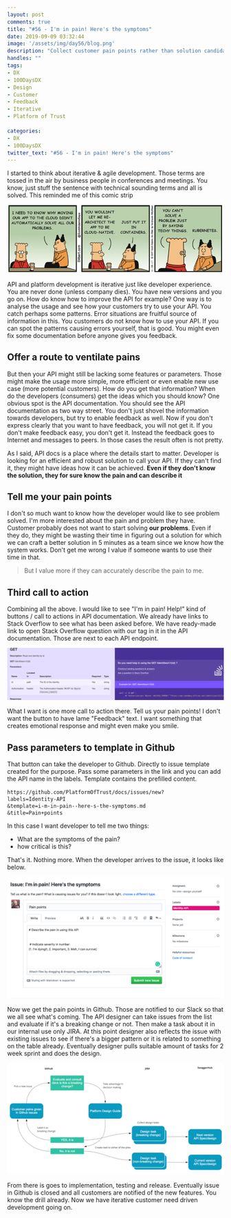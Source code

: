 ```yaml
---
layout: post
comments: true
title: "#56 - I'm in pain! Here's the symptoms"
date: 2019-09-09 03:32:44
image: '/assets/img/day56/blog.png'
description: "Collect customer pain points rather than solution candidates"
handles: "" 
tags:
- DX 
- 100DaysDX
- Design
- Customer
- Feedback
- Iterative
- Platform of Trust

categories:
- DX
- 100DaysDX
twitter_text: "#56 - I'm in pain! Here's the symptoms"
---
```


I started to think about iterative & agile development. Those terms are tossed in the air by business people in conferences and meetings. You know, just stuff the sentence with technical sounding terms and all is solved. This reminded me of this comic strip

<img itemprop="image" src="/assets/img/day56/comic.png" alt="{{site.name}}"/>

API and platform development is iterative just like developer experience. You are never done (unless company dies). You have new versions and you go on. How do know how to improve the API for example? One way is to analyse the usage and see how your customers try to use your API. You catch perhaps some patterns. Error situations are fruitful source of information in this. You customers do not know how to use your API. If you can spot the patterns causing errors yourself, that is good. You might even fix some documentation before anyone gives you feedback. 

## Offer a route to ventilate pains

But then your API might still be lacking some features or parameters. Those might make the usage more simple, more efficient or even enable new use case (more potential customers). How do you get that information? When do the developers (consumers) get the ideas which you should know? One obvious spot is the API documentation. You should see the API documentation as two way street. You don't just shovel the information towards developers, but try to enable feedback as well. Now if you don't express clearly that you want to have feedback, you will not get it. If you don't make feedback easy, you don't get it. Instead the feedback goes to Internet and messages to peers. In those cases the result often is not pretty.  

As I said, API docs is a place where the details start to matter. Developer is looking for an efficient and robust solution to call your API. If they can't find it, they might have ideas how it can be achieved. **Even if they don't know the solution, they for sure know the pain and can describe it**

## Tell me your pain points 

I don't so much want to know how the developer would like to see problem solved. I'm more interested about the pain and problem they have. Customer probably does not want to start solving **our problems**. Even if they do, they might be wasting their time in figuring out a solution for which we can craft a better solution in 5 minutes as a team since we know how the system works. Don't get me wrong I value if someone wants to use their time in that. 

<blockquote>But I value more if they can accurately describe the pain to me.</blockquote>

## Third call to action

Combining all the above. I would like to see "I'm in pain! Help!" kind of buttons / call to actions in API documentation. We already have links to Stack Overflow to see what has been asked before. We have ready-made link to open Stack Overflow question with our tag in it in the API documentation. Those are next to each API endpoint. 

<img itemprop="image" src="/assets/img/day56/docs.png" alt="{{site.name}}"/>


What I want is one more call to action there. Tell us your pain points! I don't want the button to have lame "Feedback" text. I want something that creates emotional response and might even make you smile. 

## Pass parameters to template in Github

That button can take the developer to Github. Directly to issue template created for the purpose. Pass some parameters in the link and you can add the API name in the labels. Template contains the prefilled content. 

```
https://github.com/PlatformOfTrust/docs/issues/new?
labels=Identity-API
&template=i-m-in-pain--here-s-the-symptoms.md
&title=Pain+points
```

In this case I want developer to tell me two things: 
- What are the symptoms of the pain?
- how critical is this? 

That's it. Nothing more. When the developer arrives to the issue, it looks like below. 

<img itemprop="image" src="/assets/img/day56/pain.png" alt="{{site.name}}"/>


Now we get the pain points in Github. Those are notified to our Slack so that we all see what's coming. The API designer can take issues from the list and evaluate if it's a breaking change or not. Then make a task about it in our internal use only JIRA. At this point designer also reflects the issue with existing issues to see if there's a bigger pattern or it is related to something on the table already. Eventually designer pulls suitable amount of tasks for 2 week sprint and does the design. 

<img itemprop="image" src="/assets/img/day56/process.png" alt="{{site.name}}"/>


From there is goes to implementation, testing and release. Eventually issue in Github is closed and all customers are notified of the new features. You know the drill already. Now we have iterative customer need driven development going on.  
